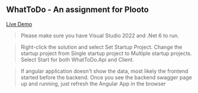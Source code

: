 ## WhatToDo - An assignment for Plooto 

[Live Demo](http://whattodoa.s3-website.ca-central-1.amazonaws.com/)


> Please make sure you have Visual Studio 2022 and .Net 6 to run. 

> Right-click the solution and select Set Startup Project. Change the startup project from Single startup project to Multiple startup projects. Select Start for both WhatToDo.Api and Client.


>If angular application doesn't show the data, most likely the frontend started before the backend. Once you see the backend swagger page up and running, just refresh the Angular App in the browser
